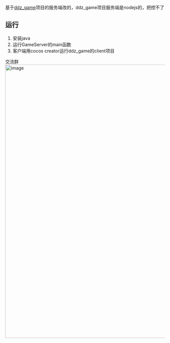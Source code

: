基于[ddz_game](https://github.com/tinyshu/ddz_game)项目的服务端改的，ddz_game项目服务端是nodejs的，把控不了

## 运行
1. 安装java 
2. 运行GameServer的main函数
3. 客户端用cocos creator运行ddz_game的client项目


交流群
<img width="548" height="862" alt="image" src="https://github.com/user-attachments/assets/abd208e6-9a06-4da4-8ea6-6a843200020a" />
